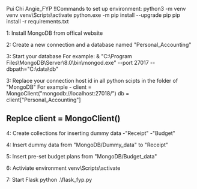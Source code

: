 Pui Chi Angie_FYP
!!Commands to set up environment: python3 -m venv venv venv\Scripts\activate python.exe -m pip install --upgrade pip pip install -r requirements.txt

1: Install MongoDB from offical website

2: Create a new connection and a database named "Personal_Accounting"

3: Start your database For example: & "C:\Program Files\MongoDB\Server\8.0\bin\mongod.exe" --port 27017 --dbpath="C:\data\db"

3: Replace your connection host id in all python scipts in the folder of "MongoDB" For example - client = MongoClient("mongodb://localhost:27018/") db = client["Personal_Accounting"]
## Replce client = MongoClient()

4: Create collections for inserting dummy data -"Receipt" -"Budget"

4: Insert dummy data from "MongoDB/Dummy_data" to "Receipt"

5: Insert pre-set budget plans from "MongoDB/Budget_data"

6: Activiate environment venv\Scripts\activate

7: Start Flask python .\flask_fyp.py
 
 
